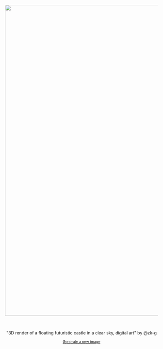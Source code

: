 
<div align="center">
  <a href="https://raw.githubusercontent.com/zk-g/zk-g/main/images/31.png"><img src="https://raw.githubusercontent.com/zk-g/zk-g/main/images/31.png" width="1024px"></a>
  <br>
  <br>
  <br>
  <p class="has-text-grey">"3D render of a floating futuristic castle in a clear sky, digital art" by @zk-g</p>
  <sup><a href="https://github.com/zk-g/zk-g/issues/new/choose">Generate a new image</a></sup>
</div>
